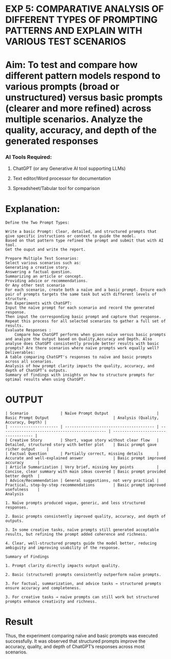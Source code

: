 

# EXP 5: COMPARATIVE ANALYSIS OF DIFFERENT TYPES OF PROMPTING PATTERNS AND EXPLAIN WITH VARIOUS TEST SCENARIOS

# Aim: To test and compare how different pattern models respond to various prompts (broad or unstructured) versus basic prompts (clearer and more refined) across multiple scenarios.  Analyze the quality, accuracy, and depth of the generated responses 

### AI Tools Required: 
1. ChatGPT (or any Generative AI tool supporting LLMs)

2. Text editor/Word processor for documentation

3. Spreadsheet/Tabular tool for comparison

# Explanation: 
```
Define the Two Prompt Types:

Write a basic Prompt: Clear, detailed, and structured prompts that give specific instructions or context to guide the model.
Based on that pattern type refined the prompt and submit that with AI tool.
Get the ouput and write the report.

Prepare Multiple Test Scenarios:
Select various scenarios such as:
Generating a creative story.
Answering a factual question.
Summarizing an article or concept.
Providing advice or recommendations.
Or Any other test scenario
For each scenario, create both a naïve and a basic prompt. Ensure each pair of prompts targets the same task but with different levels of structure.
Run Experiments with ChatGPT:
Input the naïve prompt for each scenario and record the generated response.
Then input the corresponding basic prompt and capture that response.
Repeat this process for all selected scenarios to gather a full set of results.
Evaluate Responses : 
	Compare how ChatGPT performs when given naïve versus basic prompts and analyze the output based on Quality,Accuracy and Depth. Also analyse does ChatGPT consistently provide better results with basic prompts? Are there scenarios where naïve prompts work equally well?
Deliverables:
A table comparing ChatGPT's responses to naïve and basic prompts across all scenarios.
Analysis of how prompt clarity impacts the quality, accuracy, and depth of ChatGPT’s outputs.
Summary of findings with insights on how to structure prompts for optimal results when using ChatGPT.
```

# OUTPUT
```
| Scenario              | Naïve Prompt Output                     | Basic Prompt Output                            | Analysis (Quality, Accuracy, Depth) |
| --------------------- | --------------------------------------- | ---------------------------------------------- | ----------------------------------- |
| Creative Story        | Short, vague story without clear flow   | Detailed, structured story with better plot    | Basic prompt gave richer output     |
| Factual Question      | Partially correct, missing details      | Accurate and well-explained answer             | Basic prompt improved accuracy      |
| Article Summarization | Very brief, missing key points          | Concise, clear summary with main ideas covered | Basic prompt provided better depth  |
| Advice/Recommendation | General suggestions, not very practical | Practical, step-by-step recommendations        | Basic prompt improved usefulness    |
Analysis

1. Naïve prompts produced vague, generic, and less structured responses.

2. Basic prompts consistently improved quality, accuracy, and depth of outputs.

3. In some creative tasks, naïve prompts still generated acceptable results, but refining the prompt added coherence and richness.

4. Clear, well-structured prompts guide the model better, reducing ambiguity and improving usability of the response.

Summary of Findings

1. Prompt clarity directly impacts output quality.

2. Basic (structured) prompts consistently outperform naïve prompts.

3. For factual, summarization, and advice tasks → structured prompts ensure accuracy and completeness.

3. For creative tasks → naïve prompts can still work but structured prompts enhance creativity and richness.
```
# Result

Thus, the experiment comparing naïve and basic prompts was executed successfully. It was observed that structured prompts improve the accuracy, quality, and depth of ChatGPT’s responses across most scenarios.
